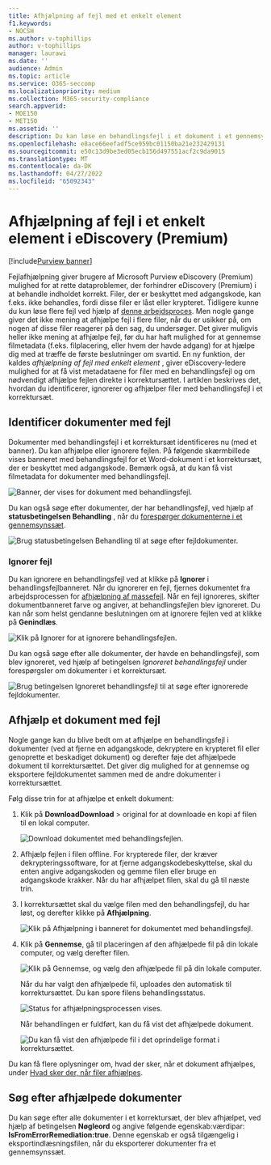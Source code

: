 ```yaml
---
title: Afhjælpning af fejl med et enkelt element
f1.keywords:
- NOCSH
ms.author: v-tophillips
author: v-tophillips
manager: laurawi
ms.date: ''
audience: Admin
ms.topic: article
ms.service: O365-seccomp
ms.localizationpriority: medium
ms.collection: M365-security-compliance
search.appverid:
- MOE150
- MET150
ms.assetid: ''
description: Du kan løse en behandlingsfejl i et dokument i et gennemsynssæt i eDiscovery (Premium) uden at skulle følge massefejlafhjælpningsprocessen.
ms.openlocfilehash: e8ace66eefadf5ce959bc01150ba21e232429131
ms.sourcegitcommit: e50c13d9be3ed05ecb156d497551acf2c9da9015
ms.translationtype: MT
ms.contentlocale: da-DK
ms.lasthandoff: 04/27/2022
ms.locfileid: "65092343"
---
```

# <a name="single-item-error-remediation-in-ediscovery-premium"></a>Afhjælpning af fejl i et enkelt element i eDiscovery (Premium)

[!include[Purview banner](../includes/purview-rebrand-banner.md)]

Fejlafhjælpning giver brugere af Microsoft Purview eDiscovery (Premium) mulighed for at rette dataproblemer, der forhindrer eDiscovery (Premium) i at behandle indholdet korrekt. Filer, der er beskyttet med adgangskode, kan f.eks. ikke behandles, fordi disse filer er låst eller krypteret. Tidligere kunne du kun løse flere fejl ved hjælp af [denne arbejdsproces](error-remediation-when-processing-data-in-advanced-ediscovery.md). Men nogle gange giver det ikke mening at afhjælpe fejl i flere filer, når du er usikker på, om nogen af disse filer reagerer på den sag, du undersøger. Det giver muligvis heller ikke mening at afhjælpe fejl, før du har haft mulighed for at gennemse filmetadata (f.eks. filplacering, eller hvem der havde adgang) for at hjælpe dig med at træffe de første beslutninger om svartid. En ny funktion, der kaldes *afhjælpning af fejl med enkelt element* , giver eDiscovery-ledere mulighed for at få vist metadataene for filer med en behandlingsfejl og om nødvendigt afhjælpe fejlen direkte i korrektursættet. I artiklen beskrives det, hvordan du identificerer, ignorerer og afhjælper filer med behandlingsfejl i et korrektursæt.

## <a name="identify-documents-with-errors"></a>Identificer dokumenter med fejl

Dokumenter med behandlingsfejl i et korrektursæt identificeres nu (med et banner). Du kan afhjælpe eller ignorere fejlen. På følgende skærmbillede vises banneret med behandlingsfejl for et Word-dokument i et korrektursæt, der er beskyttet med adgangskode. Bemærk også, at du kan få vist filmetadata for dokumenter med behandlingsfejl.

![Banner, der vises for dokument med behandlingsfejl.](../media/SIERimage1.png)

Du kan også søge efter dokumenter, der har behandlingsfejl, ved hjælp af **statusbetingelsen Behandling** , når du [forespørger dokumenterne i et gennemsynssæt](review-set-search.md).

![Brug statusbetingelsen Behandling til at søge efter fejldokumenter.](../media/SIERimage2.png)

### <a name="ignore-errors"></a>Ignorer fejl

Du kan ignorere en behandlingsfejl ved at klikke på **Ignorer** i behandlingsfejlbanneret. Når du ignorerer en fejl, fjernes dokumentet fra arbejdsprocessen for [afhjælpning af massefejl](error-remediation-when-processing-data-in-advanced-ediscovery.md). Når en fejl ignoreres, skifter dokumentbanneret farve og angiver, at behandlingsfejlen blev ignoreret. Du kan når som helst gendanne beslutningen om at ignorere fejlen ved at klikke på **Genindlæs**.

![Klik på Ignorer for at ignorere behandlingsfejlen.](../media/SIERimage3.png)

Du kan også søge efter alle dokumenter, der havde en behandlingsfejl, som blev ignoreret, ved hjælp af betingelsen *Ignoreret behandlingsfejl* under forespørgsler om dokumenter i et korrektursæt.

![Brug betingelsen Ignoreret behandlingsfejl til at søge efter ignorerede fejldokumenter.](../media/SIERimage4.png)

## <a name="remediate-a-document-with-errors"></a>Afhjælp et dokument med fejl

Nogle gange kan du blive bedt om at afhjælpe en behandlingsfejl i dokumenter (ved at fjerne en adgangskode, dekryptere en krypteret fil eller genoprette et beskadiget dokument) og derefter føje det afhjælpede dokument til korrektursættet. Det giver dig mulighed for at gennemse og eksportere fejldokumentet sammen med de andre dokumenter i korrektursættet. 

Følg disse trin for at afhjælpe et enkelt dokument:

1. Klik på **DownloadDownload**  >  original for at downloade en kopi af filen til en lokal computer.

   ![Download dokumentet med behandlingsfejlen.](../media/SIERimage5.png)

2. Afhjælp fejlen i filen offline. For krypterede filer, der kræver dekrypteringssoftware, for at fjerne adgangskodebeskyttelse, skal du enten angive adgangskoden og gemme filen eller bruge en adgangskode krakker. Når du har afhjælpet filen, skal du gå til næste trin.

3. I korrektursættet skal du vælge filen med den behandlingsfejl, du har løst, og derefter klikke på **Afhjælpning**.

   ![Klik på Afhjælpning i banneret for dokumentet med behandlingsfejl.](../media/SIERimage6.png)


4. Klik på **Gennemse**, gå til placeringen af den afhjælpede fil på din lokale computer, og vælg derefter filen.

   ![Klik på Gennemse, og vælg den afhjælpede fil på din lokale computer.](../media/SIERimage7.png)

    Når du har valgt den afhjælpede fil, uploades den automatisk til korrektursættet. Du kan spore filens behandlingsstatus.

    ![Status for afhjælpningsprocessen vises.](../media/SIERimage8.png)

   Når behandlingen er fuldført, kan du få vist det afhjælpede dokument.

    ![Du kan få vist den afhjælpede fil i det oprindelige format i korrektursættet.](../media/SIERimage9.png)

Du kan få flere oplysninger om, hvad der sker, når et dokument afhjælpes, under [Hvad sker der, når filer afhjælpes](error-remediation-when-processing-data-in-advanced-ediscovery.md#what-happens-when-files-are-remediated).

## <a name="search-for-remediated-documents"></a>Søg efter afhjælpede dokumenter

Du kan søge efter alle dokumenter i et korrektursæt, der blev afhjælpet, ved hjælp af betingelsen **Nøgleord** og angive følgende egenskab:værdipar: **IsFromErrorRemediation:true**. Denne egenskab er også tilgængelig i eksportindlæsningsfilen, når du eksporterer dokumenter fra et gennemsynssæt.
